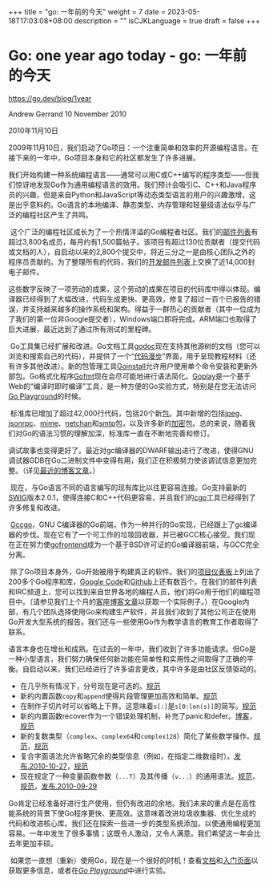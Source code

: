 +++
title = "go: 一年前的今天"
weight = 7
date = 2023-05-18T17:03:08+08:00
description = ""
isCJKLanguage = true
draft = false
+++

# Go: one year ago today - go: 一年前的今天

https://go.dev/blog/1year

Andrew Gerrand
10 November 2010

2010年11月10日



​	2009年11月10日，我们启动了Go项目：一个注重简单和效率的开源编程语言。在接下来的一年中，Go项目本身和它的社区都发生了许多进展。

​	我们开始构建一种系统编程语言——通常可以用C或C++编写的程序类型——但我们惊讶地发现Go作为通用编程语言的效用。我们预计会吸引C、C++和Java程序员的兴趣，但是来自Python和JavaScript等动态类型语言的用户的兴趣激增，这是出乎意料的。Go语言的本地编译、静态类型、内存管理和轻量级语法似乎与广泛的编程社区产生了共鸣。

​	这个广泛的编程社区成长为了一个热情洋溢的Go编程者社区。我们的[邮件列表](http://groups.google.com/group/golang-nuts)有超过3,800名成员，每月约有1,500篇帖子。该项目有超过130位贡献者（提交代码或文档的人），自启动以来的2,800个提交中，将近三分之一是由核心团队之外的程序员贡献的。为了整理所有的代码，我们的[开发邮件列表](http://groups.google.com/group/golang-dev)上交换了近14,000封电子邮件。

​	这些数字反映了一项劳动的成果，这个劳动的成果在项目的代码库中得以体现。编译器已经得到了大幅改进，代码生成更快、更高效，修复了超过一百个已报告的错误，并支持越来越多的操作系统和架构。得益于一群热心的贡献者（其中一位成为了我们的第一位非Google提交者），Windows端口即将完成。ARM端口也取得了巨大进展，最近达到了通过所有测试的里程碑。

​	Go工具集已经扩展和改进。Go文档工具[godoc](https://go.dev/cmd/godoc/)现在支持其他源树的文档（您可以浏览和搜索自己的代码），并提供了一个“[代码漫步](https://go.dev/doc/codewalk/)”界面，用于呈现教程材料（还有许多其他改进）。新的包管理工具[Goinstall](https://go.dev/cmd/goinstall/)允许用户使用单个命令安装和更新外部包。Go格式化程序[Gofmt](https://go.dev/cmd/gofmt/)现在会尽可能地进行语法简化。[Goplay](https://go.dev/misc/goplay/)是一个基于Web的“编译时即时编译”工具，是一种方便的Go实验方式，特别是在您无法访问[Go Playground](https://go.dev/doc/play/)的时候。

​	标准库已增加了超过42,000行代码，包括20个新[包](https://go.dev/pkg/)。其中新增的包括[jpeg](https://go.dev/pkg/image/jpeg/)、[jsonrpc](https://go.dev/pkg/rpc/jsonrpc/)、[mime](https://go.dev/pkg/mime/)、[netchan](https://go.dev/pkg/netchan/)和[smtp](https://go.dev/pkg/smtp/)包，以及许多新的[加密](https://go.dev/pkg/crypto/)包。总的来说，随着我们对Go的语法习惯的理解加深，标准库一直在不断地完善和修订。

​	调试故事也变得更好了。最近对gc编译器的DWARF输出进行了改进，使得GNU调试器GDB在Go二进制文件中变得有用，我们正在积极努力使该调试信息更加完整。（详见[最近的博客文章](https://blog.golang.org/2010/11/debugging-go-code-status-report.html)。）

​	现在，与Go语言不同的语言编写的现有库比以往更容易连接。Go支持最新的[SWIG](http://www.swig.org/)版本2.0.1，使得连接C和C++代码更容易，并且我们的[cgo](https://go.dev/cmd/cgo/)工具已经得到了许多修复和改进。

​	[Gccgo](https://go.dev/doc/install/gccgo)，GNU C编译器的Go前端，作为一种并行的Go实现，已经跟上了gc编译器的步伐。现在它有了一个可工作的垃圾回收器，并已被GCC核心接受。我们现在正在努力使[gofrontend](http://code.google.com/p/gofrontend/)成为一个基于BSD许可证的Go编译器前端，与GCC完全分离。

​	除了Go项目本身外，Go开始被用于构建真正的软件。我们的[项目仪表板](http://godashboard.appspot.com/project)上列出了200多个Go程序和库，[Google Code](http://code.google.com/hosting/search?q=label:Go)和[Github](https://github.com/search?q=language:Go)上还有数百个。在我们的邮件列表和IRC频道上，您可以找到来自世界各地的编程人员，他们将Go用于他们的编程项目中。（请参见我们上个月的[客座博客文章](https://blog.golang.org/2010/10/real-go-projects-smarttwitter-and-webgo.html)以获取一个实际例子。）在Google内部，有几个团队选择使用Go来构建生产软件，并且我们收到了其他公司正在使用Go开发大型系统的报告。我们还与一些使用Go作为教学语言的教育工作者取得了联系。

​	语言本身也在增长和成熟。在过去的一年中，我们收到了许多功能请求。但Go是一种小型语言，我们努力确保任何新功能在简单性和实用性之间取得了正确的平衡。自启动以来，我们已经进行了许多语言更改，其中许多是由社区反馈驱动的。

- 在几乎所有情况下，分号现在是可选的。[规范](../../../References/LanguageSpecification/LexicalElements#Semicolons)
- 新的内置函数`copy`和`append`使得片段管理更加高效和简单。[规范](../../../References/LanguageSpecification/Built-inFunctions#appending-and-copying-slices)   
- 在制作子切片时可以省略上下界。这意味着`s[:]`是`s[0:len(s)]`的简写。[规范](../../../References/LanguageSpecification/types#slice-types) 
- 新的内置函数recover作为一个错误处理机制，补充了panic和defer。[博客](../DeferPanicAandRecover)，[规范](../../../References/LanguageSpecification/Built-inFunctions#handling-panics) 
- 新的复数类型（`complex`、`complex64`和`complex128`）简化了某些数学操作。[规范](../../../References/LanguageSpecification/Built-inFunctions#manipulating-complex-numbers)，[规范](../../../References/LanguageSpecification/LexicalElements#imaginary-literals)  
- 复合字面语法允许省略冗余的类型信息（例如，在指定二维数组时）。[发布.2010-10-27](https://go.dev/doc/devel/release.html#2010-10-27)，[规范](../../../References/LanguageSpecification/Expressions#composite-literals)  
- 现在规定了一种变量函数参数（`...T`）及其传播（`v...`）的通用语法。[规范](../../../References/LanguageSpecification/types#function-types)，[规范](../../../References/LanguageSpecification/Expressions#passing-arguments-to-parameters)，[发布.2010-09-29](https://go.dev/doc/devel/release.html#2010-09-29) 

​	Go肯定已经准备好进行生产使用，但仍有改进的余地。我们未来的重点是在高性能系统的背景下使Go程序更快、更高效。这意味着改进垃圾收集器、优化生成的代码和改进核心库。我们还在探索一些进一步的类型系统添加，以使通用编程更加容易。一年中发生了很多事情；这既令人激动，又令人满意。我们希望这一年会比去年更加丰硕。

​	如果您一直想（重新）使用Go，现在是一个很好的时机！查看[文档](https://go.dev/doc/docs.html)和[入门页面](https://go.dev/doc/install.html)以获取更多信息，或者在[*Go Playground*](https://go.dev/doc/play/)中进行实验。
